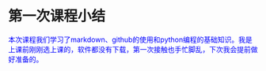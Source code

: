 # 第一次课程小结

<font color=Blue>本次课程我们学习了markdown、github的使用和python编程的基础知识。我是上课前刚刚选上课的，软件都没有下载，第一次接触也手忙脚乱，下次我会提前做好准备的。</font>
